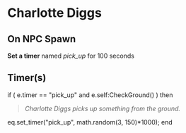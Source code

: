 # Charlotte Diggs
## On NPC Spawn

**Set a timer** named *pick_up* for 100 seconds
## Timer(s)

if ( e.timer == "pick_up" and e.self:CheckGround() ) then


>*Charlotte Diggs picks up something from the ground.*


eq.set_timer("pick_up", math.random(3, 150)*1000);
end
